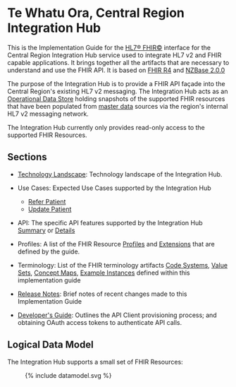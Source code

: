 # Te Whatu Ora, Central Region Integration Hub
This is the Implementation Guide for the [HL7® FHIR©](http://hl7.org/fhir) interface for the Central Region Integration Hub service used to integrate HL7 v2 and FHIR capable applications. It brings together all the artifacts that are necessary to understand and use the FHIR API. It is based on [FHIR R4](http://hl7.org/fhir/) and [NZBase 2.0.0](https://fhir.org.nz/ig/base/index.html)


The purpose of the Integration Hub is to provide a FHIR API façade into the Central Region's existing HL7 v2 messaging. 
The Integration Hub acts as an [Operational Data Store](https://en.wikipedia.org/wiki/Operational_data_store) holding snapshots of the supported FHIR resources
that have been populated from [master data](https://en.wikipedia.org/wiki/Master_data) sources via the region's internal HL7 v2 messaging network.

The Integration Hub currently only provides read-only access to the supported FHIR Resources.

## Sections

- [Technology Landscape](./technologyLandscape.html): Technology landscape of the Integration Hub.

- Use Cases: Expected Use Cases supported by the Integration Hub

  - [Refer Patient](./useCaseReferPatient.html)
  - [Update Patient](./useCaseUpdatePatient.html)

- API: The specific API features supported by the Integration Hub [Summary](./CapabilityStatement-nzcr-SmileCDR.html) or [Details](./capabilityStatement.html)

- Profiles: A list of the FHIR Resource [Profiles](./artifacts.html#2) and [Extensions](./artifacts.html#3) that are defined by the guide.

- Terminology: List of the FHIR terminology artifacts [Code Systems](./artifacts.html#terminology-code-systems), 
       [Value Sets](./artifacts.html#terminology-value-sets), [Concept Maps](./artifacts.html#terminology-concept-maps), 
       [Example Instances](./artifacts.html#example-example-instances) defined within this implementation guide

- [Release Notes](./ReleaseNotes.html): Brief notes of recent changes made to this Implementation Guide

- [Developer's Guide](./DeveloperGuide.html): Outlines the API Client provisioning process; and obtaining OAuth access tokens to authenticate API calls.

## Logical Data Model
The Integration Hub supports a small set of FHIR Resources:

<figure>
{% include datamodel.svg %}
</figure>
